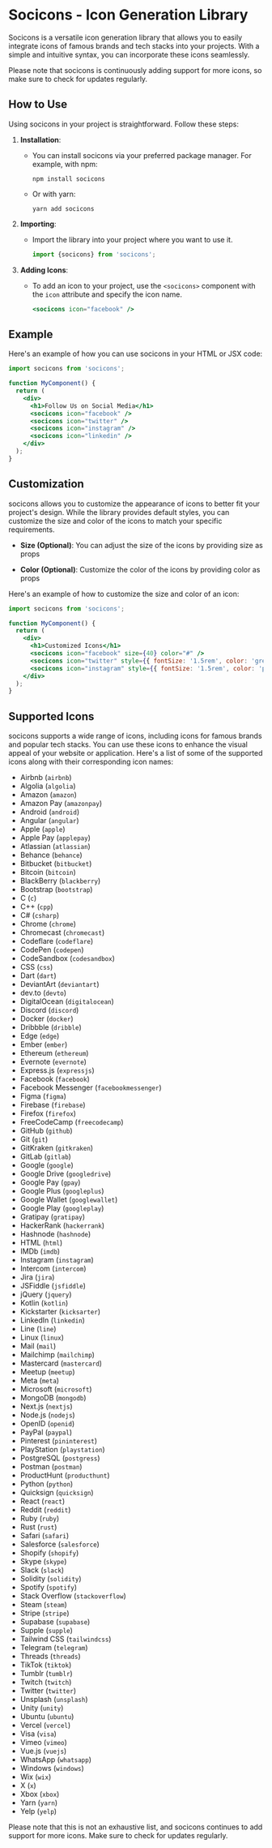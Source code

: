 # Socicons - Icon Generation Library

Socicons is a versatile icon generation library that allows you to easily integrate icons of famous brands and tech stacks into your projects. With a simple and intuitive syntax, you can incorporate these icons seamlessly. 



Please note that socicons is continuously adding support for more icons, so make sure to check for updates regularly.

## How to Use

Using socicons in your project is straightforward. Follow these steps:

1. **Installation**:
   - You can install socicons via your preferred package manager. For example, with npm:
     ```
     npm install socicons
     ```
   - Or with yarn:
     ```
     yarn add socicons
     ```

2. **Importing**:
   - Import the library into your project where you want to use it.
     ```javascript
     import {socicons} from 'socicons';
     ```

3. **Adding Icons**:
   - To add an icon to your project, use the `<socicons>` component with the `icon` attribute and specify the icon name.
     ```jsx
     <socicons icon="facebook" />
     ```

## Example

Here's an example of how you can use socicons in your HTML or JSX code:

```jsx
import socicons from 'socicons';

function MyComponent() {
  return (
    <div>
      <h1>Follow Us on Social Media</h1>
      <socicons icon="facebook" />
      <socicons icon="twitter" />
      <socicons icon="instagram" />
      <socicons icon="linkedin" />
    </div>
  );
}
 ```

## Customization

socicons allows you to customize the appearance of icons to better fit your project's design. While the library provides default styles, you can customize the size and color of the icons to match your specific requirements.

- **Size (Optional)**: You can adjust the size of the icons by providing size as props

- **Color (Optional)**: Customize the color of the icons by providing color as props

Here's an example of how to customize the size and color of an icon:

```jsx
import socicons from 'socicons';

function MyComponent() {
  return (
    <div>
      <h1>Customized Icons</h1>
      <socicons icon="facebook" size={40} color="#" />
      <socicons icon="twitter" style={{ fontSize: '1.5rem', color: 'green' }} />
      <socicons icon="instagram" style={{ fontSize: '1.5rem', color: 'purple' }} />
    </div>
  );
}
 ```

## Supported Icons

socicons supports a wide range of icons, including icons for famous brands and popular tech stacks. You can use these icons to enhance the visual appeal of your website or application. Here's a list of some of the supported icons along with their corresponding icon names:

- Airbnb (`airbnb`)
- Algolia (`algolia`)
- Amazon (`amazon`)
- Amazon Pay (`amazonpay`)
- Android (`android`)
- Angular (`angular`)
- Apple (`apple`)
- Apple Pay (`applepay`)
- Atlassian (`atlassian`)
- Behance (`behance`)
- Bitbucket (`bitbucket`)
- Bitcoin (`bitcoin`)
- BlackBerry (`blackberry`)
- Bootstrap (`bootstrap`)
- C (`c`)
- C++ (`cpp`)
- C# (`csharp`)
- Chrome (`chrome`)
- Chromecast (`chromecast`)
- Codeflare (`codeflare`)
- CodePen (`codepen`)
- CodeSandbox (`codesandbox`)
- CSS (`css`)
- Dart (`dart`)
- DeviantArt (`deviantart`)
- dev.to (`devto`)
- DigitalOcean (`digitalocean`)
- Discord (`discord`)
- Docker (`docker`)
- Dribbble (`dribble`)
- Edge (`edge`)
- Ember (`ember`)
- Ethereum (`ethereum`)
- Evernote (`evernote`)
- Express.js (`expressjs`)
- Facebook (`facebook`)
- Facebook Messenger (`facebookmessenger`)
- Figma (`figma`)
- Firebase (`firebase`)
- Firefox (`firefox`)
- FreeCodeCamp (`freecodecamp`)
- GitHub (`github`)
- Git (`git`)
- GitKraken (`gitkraken`)
- GitLab (`gitlab`)
- Google (`google`)
- Google Drive (`googledrive`)
- Google Pay (`gpay`)
- Google Plus (`googleplus`)
- Google Wallet (`googlewallet`)
- Google Play (`googleplay`)
- Gratipay (`gratipay`)
- HackerRank (`hackerrank`)
- Hashnode (`hashnode`)
- HTML (`html`)
- IMDb (`imdb`)
- Instagram (`instagram`)
- Intercom (`intercom`)
- Jira (`jira`)
- JSFiddle (`jsfiddle`)
- jQuery (`jquery`)
- Kotlin (`kotlin`)
- Kickstarter (`kicksarter`)
- LinkedIn (`linkedin`)
- Line (`line`)
- Linux (`linux`)
- Mail (`mail`)
- Mailchimp (`mailchimp`)
- Mastercard (`mastercard`)
- Meetup (`meetup`)
- Meta (`meta`)
- Microsoft (`microsoft`)
- MongoDB (`mongodb`)
- Next.js (`nextjs`)
- Node.js (`nodejs`)
- OpenID (`openid`)
- PayPal (`paypal`)
- Pinterest (`pininterest`)
- PlayStation (`playstation`)
- PostgreSQL (`postgress`)
- Postman (`postman`)
- ProductHunt (`producthunt`)
- Python (`python`)
- Quicksign (`quicksign`)
- React (`react`)
- Reddit (`reddit`)
- Ruby (`ruby`)
- Rust (`rust`)
- Safari (`safari`)
- Salesforce (`salesforce`)
- Shopify (`shopify`)
- Skype (`skype`)
- Slack (`slack`)
- Solidity (`solidity`)
- Spotify (`spotify`)
- Stack Overflow (`stackoverflow`)
- Steam (`steam`)
- Stripe (`stripe`)
- Supabase (`supabase`)
- Supple (`supple`)
- Tailwind CSS (`tailwindcss`)
- Telegram (`telegram`)
- Threads (`threads`)
- TikTok (`tiktok`)
- Tumblr (`tumblr`)
- Twitch (`twitch`)
- Twitter (`twitter`)
- Unsplash (`unsplash`)
- Unity (`unity`)
- Ubuntu (`ubuntu`)
- Vercel (`vercel`)
- Visa (`visa`)
- Vimeo (`vimeo`)
- Vue.js (`vuejs`)
- WhatsApp (`whatsapp`)
- Windows (`windows`)
- Wix (`wix`)
- X (`x`)
- Xbox (`xbox`)
- Yarn (`yarn`)
- Yelp (`yelp`)

Please note that this is not an exhaustive list, and socicons continues to add support for more icons. Make sure to check for updates regularly.
